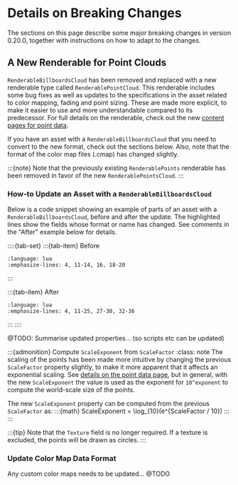 # Details on Breaking Changes

The sections on this page describe some major breaking changes in version 0.20.0, together with instructions on how to adapt to the changes.

## A New Renderable for Point Clouds

`RenderableBillboardsCloud` has been removed and replaced with a new renderable type called `RenderablePointCloud`. This renderable includes some bug fixes as well as updates to the specifications in the asset related to color mapping, fading and point sizing. These are made more explicit, to make it easier to use and more understandable compared to its predecessor. For full details on the renderable, check out the new [content pages for point data](/manual/content/point-data/index).

If you have an asset with a `RenderableBillboardsCloud` that you need to convert to the new format, check out the sections below. Also, note that the format of the color map files (.cmap) has changed slightly.

:::{note}
Note that the previously existing `RenderablePoints` renderable has been removed in favor of the new `RenderablePointsCloud`.
:::

### How-to Update an Asset with a `RenderableBillboardsCloud`
Below is a code snippet showing an example of parts of an asset with a `RenderableBillboardsCloud`, before and after the update.
The highlighted lines show the fields whose format or name has changed. See comments in the "After" example below for details.

::::{tab-set}
:::{tab-item} Before
```{literalinclude} files/pointcloud_before.lua
:language: lua
:emphasize-lines: 4, 11-14, 16, 18-20
```
:::

:::{tab-item} After
```{literalinclude} files/pointcloud_after.lua
:language: lua
:emphasize-lines: 4, 11-25, 27-30, 32-36
```
:::
::::

@TODO: Summarise updated properties... (so scripts etc can be updated)

:::{admonition} Compute `ScaleExponent` from `ScaleFactor`
:class: note
The scaling of the points has been made more intuitive by changing the previous `ScaleFactor` property slightly, to make it more apparent that it affects an exponential scaling. See [details on the point data page](/manual/content/point-data/point-data.md#controlling-the-point-size), but in general, with the new `ScaleExponent` the value is used as the exponent for `10^exponent` to compute the world-scale size of the points.

The new `ScaleExponent` property can be computed from the previous `ScaleFactor` as:
:::{math}
ScaleExponent = \log_{10}(e^{ScaleFactor / 10})
:::
:::

:::{tip}
Note that the `Texture` field is no longer required. If a texture is excluded, the points will be drawn as circles.
:::


### Update Color Map Data Format

Any custom color maps needs to be updated...
@TODO



